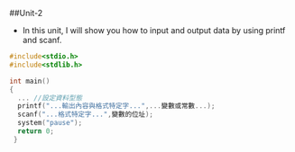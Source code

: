 ##Unit-2
 * In this unit, I will show you how to input and output data by using printf and scanf.
```C
#include<stdio.h>
#include<stdlib.h>

int main()
{
  ... //設定資料型態
  printf("...輸出內容與格式特定字...",...變數或常數...);
  scanf("...格式特定字...",變數的位址);
  system("pause");
  return 0;
 }
```
